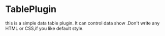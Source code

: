 # TablePlugin
this is a simple data table plugin.
It can control data show
.Don't write any HTML or CSS,if you like default style.
